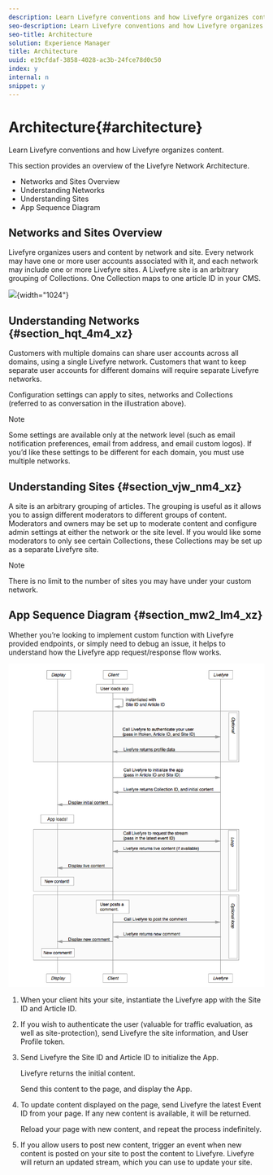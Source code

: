 ```yaml
---
description: Learn Livefyre conventions and how Livefyre organizes content.
seo-description: Learn Livefyre conventions and how Livefyre organizes content.
seo-title: Architecture
solution: Experience Manager
title: Architecture
uuid: e19cfdaf-3858-4028-ac3b-24fce78d0c50
index: y
internal: n
snippet: y
---
```


# Architecture{#architecture}

Learn Livefyre conventions and how Livefyre organizes content.

This section provides an overview of the Livefyre Network Architecture.

* Networks and Sites Overview
* Understanding Networks
* Understanding Sites
* App Sequence Diagram

## Networks and Sites Overview

Livefyre organizes users and content by network and site. Every network may have one or more user accounts associated with it, and each network may include one or more Livefyre sites. A Livefyre site is an arbitrary grouping of Collections. One Collection maps to one article ID in your CMS.

![](assets/network-config-1024x538.png){width="1024"}

## Understanding Networks {#section_hqt_4m4_xz}

Customers with multiple domains can share user accounts across all domains, using a single Livefyre network. Customers that want to keep separate user accounts for different domains will require separate Livefyre networks.

Configuration settings can apply to sites, networks and Collections (referred to as conversation in the illustration above).

>[!NOTE]
>
>Some settings are available only at the network level (such as email notification preferences, email from address, and email custom logos). If you’d like these settings to be different for each domain, you must use multiple networks.

## Understanding Sites {#section_vjw_nm4_xz}

A site is an arbitrary grouping of articles. The grouping is useful as it allows you to assign different moderators to different groups of content. Moderators and owners may be set up to moderate content and configure admin settings at either the network or the site level. If you would like some moderators to only see certain Collections, these Collections may be set up as a separate Livefyre site.

>[!NOTE]
>
>There is no limit to the number of sites you may have under your custom network.

## App Sequence Diagram {#section_mw2_lm4_xz}

Whether you’re looking to implement custom function with Livefyre provided endpoints, or simply need to debug an issue, it helps to understand how the Livefyre app request/response flow works.

![](assets/appsequencediagram.png)

1. When your client hits your site, instantiate the Livefyre app with the Site ID and Article ID.
1. If you wish to authenticate the user (valuable for traffic evaluation, as well as site-protection), send Livefyre the site information, and User Profile token.
1. Send Livefyre the Site ID and Article ID to initialize the App.

   Livefyre returns the initial content.

   Send this content to the page, and display the App.

1. To update content displayed on the page, send Livefyre the latest Event ID from your page. If any new content is available, it will be returned.

   Reload your page with new content, and repeat the process indefinitely.

1. If you allow users to post new content, trigger an event when new content is posted on your site to post the content to Livefyre. Livefyre will return an updated stream, which you can use to update your site.

